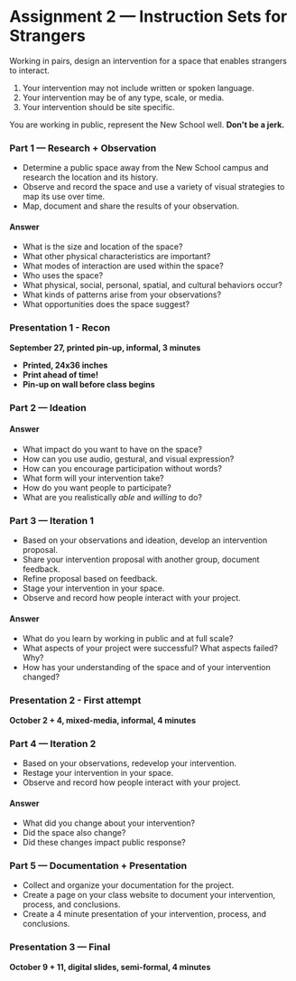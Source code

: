 # Assignment 2 — Instruction Sets for Strangers

Working in pairs, design an intervention for a space that enables strangers to interact.

1. Your intervention may not include written or spoken language.
2. Your intervention may be of any type, scale, or media.
3. Your intervention should be site specific.


You are working in public, represent the New School well. **Don't be a jerk.**

### Part 1 — Research + Observation

- Determine a public space away from the New School campus and research the location and its history.
- Observe and record the space and use a variety of visual strategies to map its use over time.
- Map, document and share the results of your observation.

#### Answer
- What is the size and location of the space?
- What other physical characteristics are important?
- What modes of interaction are used within the space?
- Who uses the space?
- What physical, social, personal, spatial, and cultural behaviors occur?
- What kinds of patterns arise from your observations?
- What opportunities does the space suggest?


### Presentation 1 - Recon

**September 27, printed pin-up, informal, 3 minutes**
- **Printed, 24x36 inches**
- **Print ahead of time!**
- **Pin-up on wall before class begins**




### Part 2 — Ideation

#### Answer
- What impact do you want to have on the space?
- How can you use audio, gestural, and visual expression?
- How can you encourage participation without words?
- What form will your intervention take?
- How do you want people to participate?
- What are you realistically *able* and *willing* to do?



### Part 3 — Iteration 1

- Based on your observations and ideation, develop an intervention proposal.
- Share your intervention proposal with another group, document feedback.
- Refine proposal based on feedback.
- Stage your intervention in your space.
- Observe and record how people interact with your project.

#### Answer

- What do you learn by working in public and at full scale?
- What aspects of your project were successful? What aspects failed? Why?
- How has your understanding of the space and of your intervention changed?


### Presentation 2 - First attempt

**October 2 + 4, mixed-media, informal, 4 minutes**


### Part 4 — Iteration 2

- Based on your observations, redevelop your intervention.
- Restage your intervention in your space.
- Observe and record how people interact with your project.

#### Answer
- What did you change about your intervention?
- Did the space also change?
- Did these changes impact public response?


### Part 5 — Documentation + Presentation

- Collect and organize your documentation for the project.
- Create a page on your class website to document your intervention, process, and conclusions.
- Create a 4 minute presentation of your intervention, process, and conclusions.

### Presentation 3 — Final

**October 9 + 11, digital slides, semi-formal, 4 minutes**
